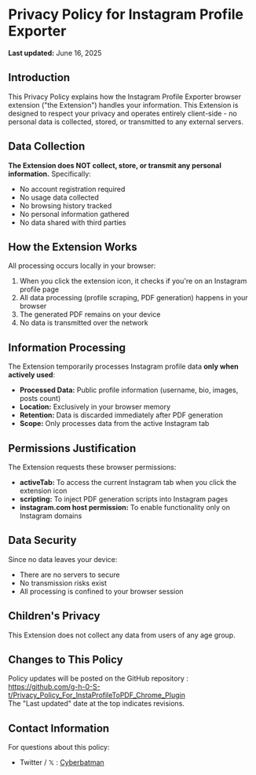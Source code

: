 Privacy Policy for Instagram Profile Exporter
=============================================

**Last updated:** June 16, 2025

Introduction
------------

This Privacy Policy explains how the Instagram Profile Exporter browser extension ("the Extension") handles your information. This Extension is designed to respect your privacy and operates entirely client-side - no personal data is collected, stored, or transmitted to any external servers.

Data Collection
---------------

**The Extension does NOT collect, store, or transmit any personal information.** Specifically:

*   No account registration required
*   No usage data collected
*   No browsing history tracked
*   No personal information gathered
*   No data shared with third parties

How the Extension Works
-----------------------

All processing occurs locally in your browser:

1.  When you click the extension icon, it checks if you're on an Instagram profile page
2.  All data processing (profile scraping, PDF generation) happens in your browser
3.  The generated PDF remains on your device
4.  No data is transmitted over the network

Information Processing
----------------------

The Extension temporarily processes Instagram profile data **only when actively used**:

*   **Processed Data:** Public profile information (username, bio, images, posts count)
*   **Location:** Exclusively in your browser memory
*   **Retention:** Data is discarded immediately after PDF generation
*   **Scope:** Only processes data from the active Instagram tab

Permissions Justification
-------------------------

The Extension requests these browser permissions:

*   **activeTab:** To access the current Instagram tab when you click the extension icon
*   **scripting:** To inject PDF generation scripts into Instagram pages
*   **instagram.com host permission:** To enable functionality only on Instagram domains

Data Security
-------------

Since no data leaves your device:

*   There are no servers to secure
*   No transmission risks exist
*   All processing is confined to your browser session

Children's Privacy
------------------

This Extension does not collect any data from users of any age group.

Changes to This Policy
----------------------

Policy updates will be posted on the GitHub repository : https://github.com/g-h-0-S-t/Privacy_Policy_For_InstaProfileToPDF_Chrome_Plugin  
The "Last updated" date at the top indicates revisions.

Contact Information
-------------------

For questions about this policy:

*   Twitter / 𝕏 : [Cyberbatman](https://x.com/cyberbatman_)
